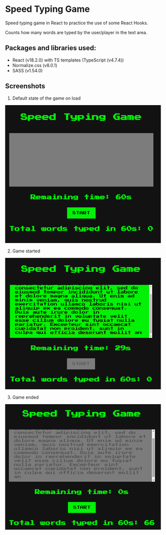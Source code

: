 # Speed Typing Game
Speed typing game in React to practice the use of some React Hooks.

Counts how many words are typed by the user/player in the text area.

## Packages and libraries used:
  - React (v18.2.0) with TS templates (TypeScript (v4.7.4))
  - Normalize.css (v8.0.1)
  - SASS (v1.54.0)

## Screenshots
1. Default state of the game on load

<img src="screenshots\1-not-started.png">

<br>

2. Game started

<img src="screenshots\2-started-and-typing.png">

<br>

3. Game ended

<img src="screenshots\3-end-game.png">